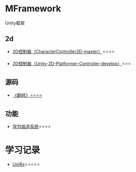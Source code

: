 # MFramework
Unity框架

## 2d

- [2D控制器（CharacterController2D-master）](https://github.com/1070470144/CharacterController2D-master)⭐⭐⭐⭐

- [2D控制器（Unity-2D-Platformer-Controller-develop）](https://github.com/1070470144/Unity-2D-Platformer-Controller-develop)⭐⭐⭐

## 源码

- [《翻转》⭐⭐⭐⭐](https://github.com/1070470144/nodulus-master)

## 功能

- [背包锻造系统](https://github.com/1070470144/KnapsackForgingSystem)⭐⭐⭐⭐

# 学习记录

- [UniRx](https://github.com/1070470144/UniRxPractice)⭐⭐⭐⭐⭐

